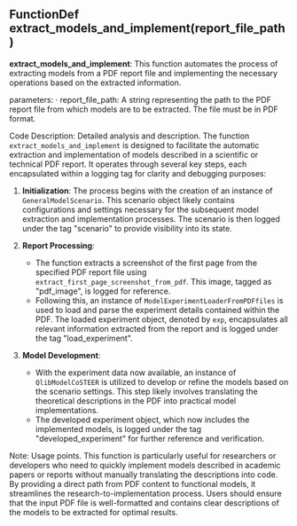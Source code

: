 ## FunctionDef extract_models_and_implement(report_file_path)
**extract_models_and_implement**: This function automates the process of extracting models from a PDF report file and implementing the necessary operations based on the extracted information.

parameters:
· report_file_path: A string representing the path to the PDF report file from which models are to be extracted. The file must be in PDF format.

Code Description: Detailed analysis and description.
The function `extract_models_and_implement` is designed to facilitate the automatic extraction and implementation of models described in a scientific or technical PDF report. It operates through several key steps, each encapsulated within a logging tag for clarity and debugging purposes:

1. **Initialization**: The process begins with the creation of an instance of `GeneralModelScenario`. This scenario object likely contains configurations and settings necessary for the subsequent model extraction and implementation processes. The scenario is then logged under the tag "scenario" to provide visibility into its state.

2. **Report Processing**:
   - The function extracts a screenshot of the first page from the specified PDF report file using `extract_first_page_screenshot_from_pdf`. This image, tagged as "pdf_image", is logged for reference.
   - Following this, an instance of `ModelExperimentLoaderFromPDFfiles` is used to load and parse the experiment details contained within the PDF. The loaded experiment object, denoted by `exp`, encapsulates all relevant information extracted from the report and is logged under the tag "load_experiment".

3. **Model Development**: 
   - With the experiment data now available, an instance of `QlibModelCoSTEER` is utilized to develop or refine the models based on the scenario settings. This step likely involves translating the theoretical descriptions in the PDF into practical model implementations.
   - The developed experiment object, which now includes the implemented models, is logged under the tag "developed_experiment" for further reference and verification.

Note: Usage points.
This function is particularly useful for researchers or developers who need to quickly implement models described in academic papers or reports without manually translating the descriptions into code. By providing a direct path from PDF content to functional models, it streamlines the research-to-implementation process. Users should ensure that the input PDF file is well-formatted and contains clear descriptions of the models to be extracted for optimal results.
